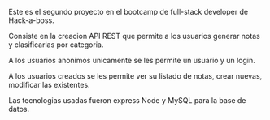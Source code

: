 Este es el segundo proyecto en el bootcamp de full-stack developer de Hack-a-boss.

Consiste en la creacion API REST que permite a los usuarios generar notas y clasificarlas por categoria.

A los usuarios anonimos unicamente se les permite un usuario y un login.

A los usuarios creados se les permite ver su listado de notas, crear nuevas, modificar las existentes.

Las tecnologias usadas fueron express Node y MySQL para la base de datos.
